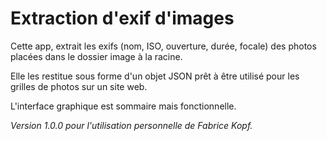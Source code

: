 # Extraction d'exif d'images

Cette app, extrait les exifs (nom, ISO, ouverture, durée, focale) des photos placées dans le dossier image à la racine.

Elle les restitue sous forme d'un objet JSON prêt à être utilisé pour les grilles de photos sur un site web.

L'interface graphique est sommaire mais fonctionnelle.

*Version 1.0.0 pour l'utilisation personnelle de Fabrice Kopf.*
